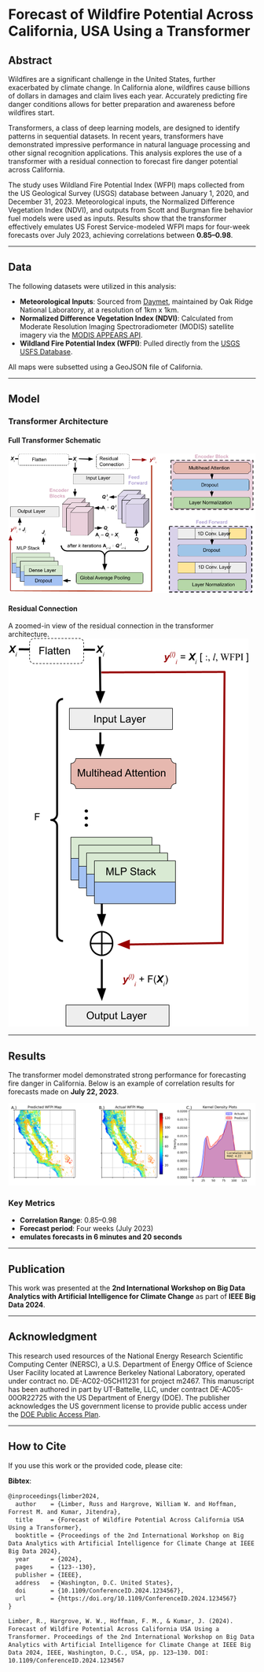 # Forecast of Wildfire Potential Across California, USA Using a Transformer

## Abstract

Wildfires are a significant challenge in the United States, further exacerbated by climate change. In California alone, wildfires cause billions of dollars in damages and claim lives each year. Accurately predicting fire danger conditions allows for better preparation and awareness before wildfires start.

Transformers, a class of deep learning models, are designed to identify patterns in sequential datasets. In recent years, transformers have demonstrated impressive performance in natural language processing and other signal recognition applications. This analysis explores the use of a transformer with a residual connection to forecast fire danger potential across California.

The study uses Wildland Fire Potential Index (WFPI) maps collected from the US Geological Survey (USGS) database between January 1, 2020, and December 31, 2023. Meteorological inputs, the Normalized Difference Vegetation Index (NDVI), and outputs from Scott and Burgman fire behavior fuel models were used as inputs. Results show that the transformer effectively emulates US Forest Service-modeled WFPI maps for four-week forecasts over July 2023, achieving correlations between **0.85–0.98**.

---

## Data

The following datasets were utilized in this analysis:

- **Meteorological Inputs**: Sourced from [Daymet](https://daymet.ornl.gov/getdata), maintained by Oak Ridge National Laboratory, at a resolution of 1km x 1km.
- **Normalized Difference Vegetation Index (NDVI)**: Calculated from Moderate Resolution Imaging Spectroradiometer (MODIS) satellite imagery via the [MODIS APPEARS API](https://appeears.earthdatacloud.nasa.gov/api/).
- **Wildland Fire Potential Index (WFPI)**: Pulled directly from the [USGS USFS Database](https://www.usgs.gov/fire-danger-forecast/data).

All maps were subsetted using a GeoJSON file of California.

---

## Model

### Transformer Architecture

#### Full Transformer Schematic
![Transformer Schematic](./images/overall_schematic.png)

#### Residual Connection
A zoomed-in view of the residual connection in the transformer architecture.  
![Residual Connection](./images/residual_connection.png)

---

## Results

The transformer model demonstrated strong performance for forecasting fire danger in California. Below is an example of correlation results for forecasts made on **July 22, 2023**.

![Results for July 22, 2023](./images/July_22_2023_forecast_maps_and_KDE_plots.png)

### Key Metrics
- **Correlation Range**: 0.85–0.98
- **Forecast period**: Four weeks (July 2023)
- **emulates forecasts in 6 minutes and 20 seconds**

---

## Publication

This work was presented at the **2nd International Workshop on Big Data Analytics with Artificial Intelligence for Climate Change** as part of **IEEE Big Data 2024**.

---

## Acknowledgment

This research used resources of the National Energy Research Scientific Computing Center (NERSC), a U.S. Department of Energy Office of Science User Facility located at Lawrence Berkeley National Laboratory, operated under contract no. DE-AC02-05CH11231 for project m2467. This manuscript has been authored in part by UT-Battelle, LLC, under contract DE-AC05-00OR22725 with the US Department of Energy (DOE). The publisher acknowledges the US government license to provide public access under the [DOE Public Access Plan](http://energy.gov/downloads/doe-public-access-plan}).

---

## How to Cite

If you use this work or the provided code, please cite:

**Bibtex**:
```
@inproceedings{limber2024,
  author    = {Limber, Russ and Hargrove, William W. and Hoffman, Forrest M. and Kumar, Jitendra},
  title     = {Forecast of Wildfire Potential Across California USA Using a Transformer},
  booktitle = {Proceedings of the 2nd International Workshop on Big Data Analytics with Artificial Intelligence for Climate Change at IEEE Big Data 2024},
  year      = {2024},
  pages     = {123--130},
  publisher = {IEEE},
  address   = {Washington, D.C. United States},
  doi       = {10.1109/ConferenceID.2024.1234567},
  url       = {https://doi.org/10.1109/ConferenceID.2024.1234567}
}
```

```
Limber, R., Hargrove, W. W., Hoffman, F. M., & Kumar, J. (2024). Forecast of Wildfire Potential Across California USA Using a Transformer. Proceedings of the 2nd International Workshop on Big Data Analytics with Artificial Intelligence for Climate Change at IEEE Big Data 2024, IEEE, Washington, D.C., USA, pp. 123–130. DOI: 10.1109/ConferenceID.2024.1234567
```









